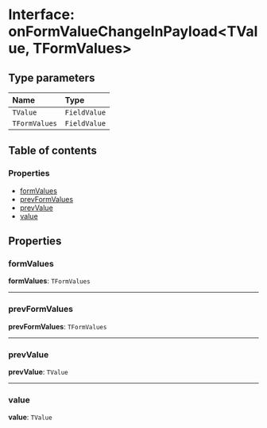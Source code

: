 # Interface: onFormValueChangeInPayload\<TValue, TFormValues>

## Type parameters

| Name | Type |
| :------ | :------ |
| `TValue` | `FieldValue` |
| `TFormValues` | `FieldValue` |

## Table of contents

### Properties

* [formValues](/auto-docs/node/interfaces/onFormValueChangeInPayload.md#formvalues)
* [prevFormValues](/auto-docs/node/interfaces/onFormValueChangeInPayload.md#prevformvalues)
* [prevValue](/auto-docs/node/interfaces/onFormValueChangeInPayload.md#prevvalue)
* [value](/auto-docs/node/interfaces/onFormValueChangeInPayload.md#value)

## Properties

### formValues

**formValues**: `TFormValues`

***

### prevFormValues

**prevFormValues**: `TFormValues`

***

### prevValue

**prevValue**: `TValue`

***

### value

**value**: `TValue`

